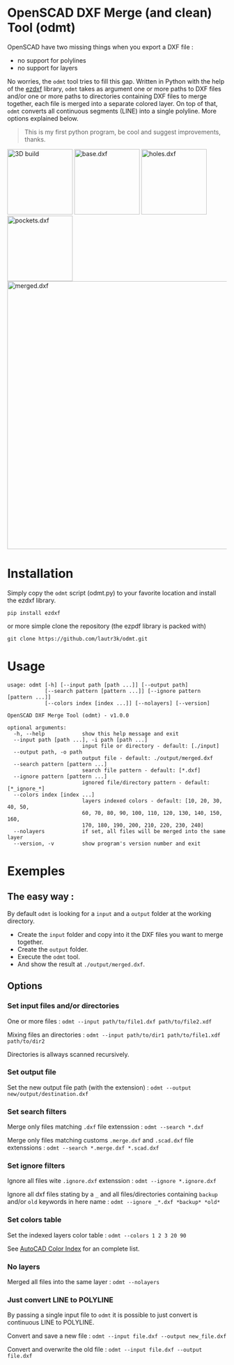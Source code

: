 # OpenSCAD DXF Merge (and clean) Tool (odmt)

OpenSCAD have two missing things when you export a DXF file : 
- no support for polylines
- no support for layers
  
No worries, the `odmt` tool tries to fill this gap. Written in Python with the help of the [ezdxf](https://bitbucket.org/mozman/ezdxf) library, `odmt` takes as argument one or more paths to DXF files and/or one or more paths to directories containing DXF files to merge together, each file is merged into a separate colored layer. On top of that, `odmt` converts all continuous segments (LINE) into a single polyline. More options explained below.

> This is my first python program, be cool and suggest improvements, thanks.

<img src="http://pix.slic.it/p/3zq" title="3D build" width="150" />
<img src="http://pix.slic.it/p/3zp" title="base.dxf" width="150" />
<img src="http://pix.slic.it/p/3zr" title="holes.dxf" width="150" />
<img src="http://pix.slic.it/p/3zo" title="pockets.dxf" width="150" />
<img src="http://pix.slic.it/p/3zm" title="merged.dxf" width="615" />

# Installation
Simply copy the `odmt` script (odmt.py) to your favorite location and install the ezdxf library.
```
pip install ezdxf
```
or more simple clone the repository (the ezpdf library is packed with)
```
git clone https://github.com/lautr3k/odmt.git
```

# Usage
```
usage: odmt [-h] [--input path [path ...]] [--output path]
            [--search pattern [pattern ...]] [--ignore pattern [pattern ...]]
            [--colors index [index ...]] [--nolayers] [--version]

OpenSCAD DXF Merge Tool (odmt) - v1.0.0

optional arguments:
  -h, --help            show this help message and exit
  --input path [path ...], -i path [path ...]
                        input file or directory - default: [./input]
  --output path, -o path
                        output file - default: ./output/merged.dxf
  --search pattern [pattern ...]
                        search file pattern - default: [*.dxf]
  --ignore pattern [pattern ...]
                        ignored file/directory pattern - default: [*_ignore_*]
  --colors index [index ...]
                        layers indexed colors - default: [10, 20, 30, 40, 50,
                        60, 70, 80, 90, 100, 110, 120, 130, 140, 150, 160,
                        170, 180, 190, 200, 210, 220, 230, 240]
  --nolayers            if set, all files will be merged into the same layer
  --version, -v         show program's version number and exit
  ```
  
# Exemples

## The easy way :
  By default `odmt` is looking for a `input` and a `output` folder at the working directory.
  - Create the `input` folder and copy into it the DXF files you want to merge together.
  - Create the `output` folder.
  - Execute the `odmt` tool.
  - And show the result at `./output/merged.dxf`.

## Options
### Set input files and/or directories
One or more files :
`odmt --input path/to/file1.dxf path/to/file2.xdf`

Mixing files an directories :
`odmt --input path/to/dir1 path/to/file1.xdf path/to/dir2`

Directories is allways scanned recursively.

### Set output file
Set the new output file path (with the extension) :
`odmt --output new/output/destination.dxf`

### Set search filters
Merge only files matching `.dxf` file extenssion :
`odmt --search *.dxf`

Merge only files matching customs `.merge.dxf` and `.scad.dxf` file extenssions :
`odmt --search *.merge.dxf *.scad.dxf`

### Set ignore filters
Ignore all files wite `.ignore.dxf` extenssion :
`odmt --ignore *.ignore.dxf`

Ignore all dxf files stating by a `_` and all files/directories containing `backup` and/or `old` keywords in here name :
`odmt --ignore _*.dxf *backup* *old*`

### Set colors table
Set the indexed layers color table :
`odmt --colors 1 2 3 20 90`

See [AutoCAD Color Index](http://sub-atomic.com/~moses/acadcolors.html) for an complete list.

### No layers
Merged all files into the same layer :
`odmt --nolayers`

### Just convert LINE to POLYLINE
By passing a single input file to `odmt` it is possible to just convert is continuous LINE to POLYLINE.

Convert and save a new file :
`odmt --input file.dxf --output new_file.dxf`

Convert and overwrite the old file :
`odmt --input file.dxf --output file.dxf`
